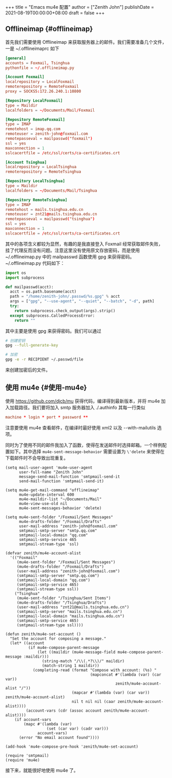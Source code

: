 +++
title = "Emacs mu4e 配置"
author = ["Zenith John"]
publishDate = 2021-08-19T00:00:00+08:00
draft = false
+++

## Offlineimap {#offlineimap}

首先我们需要使用 Offlineimap 来获取服务器上的邮件。我们需要准备几个文件，一是 ~/.offlineimaprc 如下

```conf
[general]
accounts = Foxmail, Tsinghua
pythonfile = ~/.offlineimap.py

[Account Foxmail]
localrepository = LocalFoxmail
remoterepository = RemoteFoxmail
proxy = SOCKS5:172.26.240.1:10800

[Repository LocalFoxmail]
type = Maildir
localfolders = ~/Documents/Mail/Foxmail

[Repository RemoteFoxmail]
type = IMAP
remotehost = imap.qq.com
remoteuser = zenith-john@foxmail.com
remotepasseval = mailpasswd("foxmail")
ssl = yes
maxconnection = 1
sslcacertfile = /etc/ssl/certs/ca-certificates.crt

[Account Tsinghua]
localrepository = LocalTsinghua
remoterepository = RemoteTsinghua

[Repository LocalTsinghua]
type = Maildir
localfolders = ~/Documents/Mail/Tsinghua

[Repository RemoteTsinghua]
type = IMAP
remotehost = mails.tsinghua.edu.cn
remoteuser = znt21@mails.tsinghua.edu.cn
remotepasseval = mailpasswd("tsinghua")
ssl = yes
maxconnection = 1
sslcacertfile = /etc/ssl/certs/ca-certificates.crt
```

其中的各项含义都较为显然，有趣的是我直接登入 Foxmail 经常获取邮件失败，挂了代理反而没有问题。注意这里没有使用原文存放密码，而是使用 ~/.offlineimap.py 中的 mailpasswd 函数使用 gpg 来获得密码。~/.offlineimap.py 代码如下：

```python
import os
import subprocess

def mailpasswd(acct):
  acct = os.path.basename(acct)
  path = "/home/zenith-john/.passwd/%s.gpg" % acct
  args = ["gpg", "--use-agent", "--quiet", "--batch", "-d", path]
  try:
    return subprocess.check_output(args).strip()
  except subprocess.CalledProcessError:
    return ""
```

其中主要是使用 gpg 来获得密码。我们可以通过

```bash
# 创建密钥
gpg --full-generate-key

# 加密
gpg -e -r RECIPIENT ~/.passwd/file
```

来创建加密后的文件。


## 使用 mu4e {#使用-mu4e}

使用 <https://github.com/djcb/mu> 获得代码，编译得到最新版本，并将 mu4e 加入加载路径。我们要将加入 smtp 服务器加入 ./.authinfo 其每一行类似

```conf
machine * login * port * password **
```

注意要使用 mu4e 查看邮件，在编译时最好使用 xml2 以及 --with-mailutils 选项。

同时为了使用不同的邮件我加入了函数，使得在发送邮件时选择邮箱。一个样例配置如下。其中选择 `mu4e-sent-message-behavior` 需要设置为 `\'delete` 来使得在下载邮件时不会导致出现重复。

```elisp
(setq mail-user-agent 'mu4e-user-agent
      user-full-name "Zenith John"
      message-send-mail-function 'smtpmail-send-it
      send-mail-function 'smtpmail-send-it)

(setq mu4e-get-mail-command "offlineimap"
      mu4e-update-interval 600
      mu4e-maildir-list "~/Documents/Mail"
      mu4e-view-use-old nil
      mu4e-sent-messages-behavior 'delete)

(setq mu4e-sent-folder "/Foxmail/Sent Messages"
      mu4e-drafts-folder "/Foxmail/Drafts"
      user-mail-address "zenith-john@foxmail.com"
      smtpmail-smtp-server "smtp.qq.com"
      smtpmail-local-domain "qq.com"
      smtpmail-smtp-service 465
      smtpmail-stream-type 'ssl)

(defvar zenith/mu4e-account-alist
  '(("Foxmail"
     (mu4e-sent-folder "/Foxmail/Sent Messages")
     (mu4e-drafts-folder "/Foxmail/Drafts")
     (user-mail-address "zenith-john@foxmail.com")
     (smtpmail-smtp-server "smtp.qq.com")
     (smtpmail-local-domain "qq.com")
     (smtpmail-smtp-service 465)
     (smtpmail-stream-type ssl))
    ("Tsinghua"
     (mu4e-sent-folder "/Tsinghua/Sent Items")
     (mu4e-drafts-folder "/Tsinghua/Drafts")
     (user-mail-address "znt21@mails.tsinghua.edu.cn")
     (smtpmail-smtp-server "mails.tsinghua.edu.cn")
     (smtpmail-local-domain "mails.tsinghua.edu.cn")
     (smtpmail-smtp-service 465)
     (smtpmail-stream-type ssl))))

(defun zenith/mu4e-set-account ()
  "Set the account for composing a message."
  (let* ((account
          (if mu4e-compose-parent-message
              (let ((maildir (mu4e-message-field mu4e-compose-parent-message :maildir)))
                (string-match "/\\(.*?\\)/" maildir)
                (match-string 1 maildir))
            (completing-read (format "Compose with account: (%s) "
                                     (mapconcat #'(lambda (var) (car var))
                                                zenith/mu4e-account-alist "/"))
                             (mapcar #'(lambda (var) (car var)) zenith/mu4e-account-alist)
                             nil t nil nil (caar zenith/mu4e-account-alist))))
         (account-vars (cdr (assoc account zenith/mu4e-account-alist))))
    (if account-vars
        (mapc #'(lambda (var)
                  (set (car var) (cadr var)))
              account-vars)
      (error "No email account found"))))

(add-hook 'mu4e-compose-pre-hook 'zenith/mu4e-set-account)

(require 'smtpmail)
(require 'mu4e)
```

接下来，就能很好地使用 mu4e 了。
